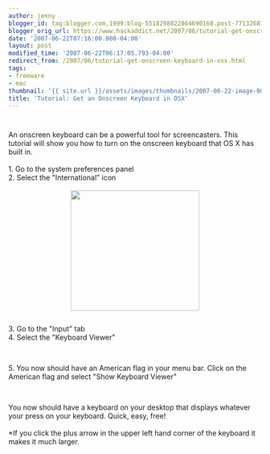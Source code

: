 ```yaml
---
author: jenny
blogger_id: tag:blogger.com,1999:blog-5518298822864690168.post-7713268737665236332
blogger_orig_url: https://www.hackaddict.net/2007/06/tutorial-get-onscreen-keyboard-in-osx.html
date: '2007-06-22T07:16:00.000-04:00'
layout: post
modified_time: '2007-06-22T06:17:05.793-04:00'
redirect_from: /2007/06/tutorial-get-onscreen-keyboard-in-osx.html
tags:
- freeware
- mac
thumbnail: '{{ site.url }}/assets/images/thumbnails/2007-06-22-image-0000.jpg'
title: 'Tutorial: Get an Onscreen Keyboard in OSX'
---
```


<img alt="" border="0" id="BLOGGER_PHOTO_ID_5078593048760244002" src="{{ site.url }}/assets/images/2007-06-22-image-0000.jpg" style="margin: 0px auto 10px; display: block; text-align: center; "/><br/>An onscreen keyboard can be a powerful tool for screencasters.  This tutorial will show you how to turn on the onscreen keyboard that OS X has built in.<br/><br/>1. Go to the system preferences panel<br/>2. Select the "International" icon<br/><br/><img alt="" border="0" id="BLOGGER_PHOTO_ID_5078593864804030258" src="{{ site.url }}/assets/images/2007-06-22-image-0001.jpg" style="margin: 0px auto 10px; display: block; text-align: center;  width: 256px; height: 239px;"/><br/>3. Go to the "Input" tab<br/>4. Select the "Keyboard Viewer"<br/><br/><img alt="" border="0" id="BLOGGER_PHOTO_ID_5078594019422852930" src="{{ site.url }}/assets/images/2007-06-22-image-0002.jpg" style="margin: 0px auto 10px; display: block; text-align: center; "/><br/>5. You now should have an American flag in your menu bar.  Click on the American flag and select "Show Keyboard Viewer"<br/><br/><img alt="" border="0" id="BLOGGER_PHOTO_ID_5078592881256519442" src="{{ site.url }}/assets/images/2007-06-22-image-0003.jpg" style="margin: 0px auto 10px; display: block; text-align: center; "/><br/>You now should have a keyboard on your desktop that displays whatever your press on your keyboard.  Quick, easy, free!<br/><br/>*If you click the plus arrow in the upper left hand corner of the keyboard it makes it much larger.